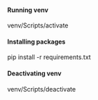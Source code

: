 #### Running venv
venv/Scripts/activate

#### Installing packages
pip install -r requirements.txt

#### Deactivating venv
venv/Scripts/deactivate
